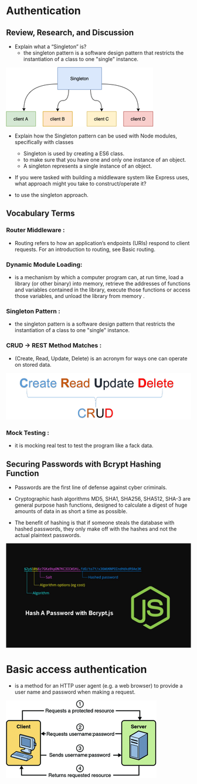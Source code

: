 # Authentication

## Review, Research, and Discussion

* Explain what a “Singleton” is?
  * the singleton pattern is a software design pattern that restricts the instantiation of a class to one "single" instance.

![01](./pic/c06-01.png)

* Explain how the Singleton pattern can be used with Node modules, specifically with classes
  * Singleton is used by creating a ES6 class.
  * to make sure that you have one and only one instance of an object.
  * A singleton represents a single instance of an object.

* If you were tasked with building a middleware system like Express uses, what approach might you take to construct/operate it?
* to use the singleton approach.

## Vocabulary Terms

### Router Middleware :

* Routing refers to how an application’s endpoints (URIs) respond to client requests. For an introduction to routing, see Basic routing. 

### Dynamic Module Loading:

* is a mechanism by which a computer program can, at run time, load a library (or other binary) into memory, retrieve the addresses of functions and variables contained in the library, execute those functions or access those variables, and unload the library from memory .
  
### Singleton Pattern :

* the singleton pattern is a software design pattern that restricts the instantiation of a class to one "single" instance.
  
### CRUD -> REST Method Matches :

* (Create, Read, Update, Delete) is an acronym for ways one can operate on stored data.

![01](./pic/c06-02.png)

### Mock Testing :

* it is mocking real test to test the program like a fack data. 

## Securing Passwords with Bcrypt Hashing Function 

* Passwords are the first line of defense against cyber criminals.

* Cryptographic hash algorithms MD5, SHA1, SHA256, SHA512, SHA-3 are general purpose hash functions, designed to calculate a digest of huge amounts of data in as short a time as possible. 
* The benefit of hashing is that if someone steals the database with hashed passwords, they only make off with the hashes and not the actual plaintext passwords. 

![01](./pic/c06-03.jpg)

# Basic access authentication

* is a method for an HTTP user agent (e.g. a web browser) to provide a user name and password when making a request. 

![01](./pic/c06-04.gif)
